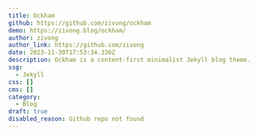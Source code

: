 ```yaml
---
title: Ockham
github: https://github.com/zivong/ockham
demo: https://zivong.blog/ockham/
author: zivong
author_link: https://github.com/zivong
date: 2023-11-30T17:53:34.336Z
description: Ockham is a content-first minimalist Jekyll blog theme.
ssg:
  - Jekyll
css: []
cms: []
category:
  - Blog
draft: true
disabled_reason: Github repo not found
---
```

